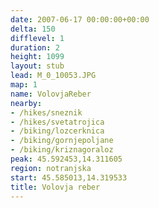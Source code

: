```yaml
---
date: 2007-06-17 00:00:00+00:00
delta: 150
difflevel: 1
duration: 2
height: 1099
layout: stub
lead: M_0_10053.JPG
map: 1
name: VolovjaReber
nearby:
- /hikes/sneznik
- /hikes/svetatrojica
- /biking/lozcerknica
- /biking/gornjepoljane
- /biking/kriznagoraloz
peak: 45.592453,14.311605
region: notranjska
start: 45.585013,14.319533
title: Volovja reber
---
```

